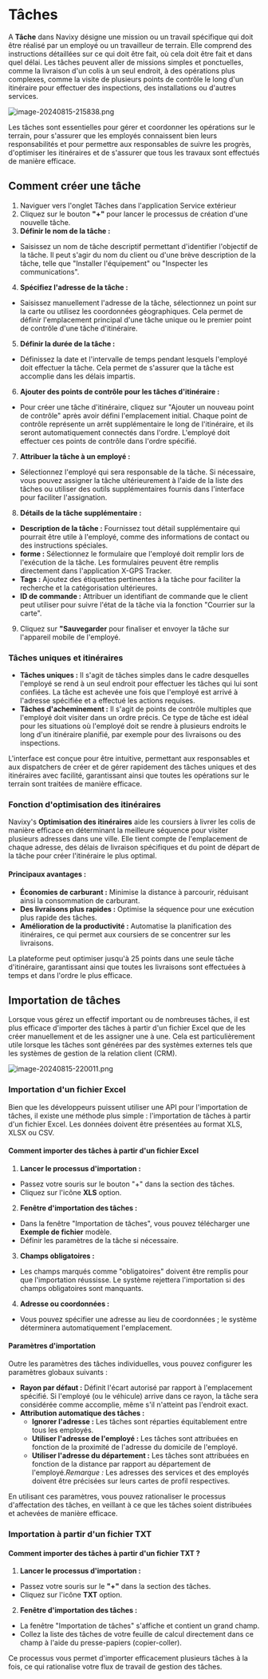 # Tâches

A **Tâche** dans Navixy désigne une mission ou un travail spécifique qui doit être réalisé par un employé ou un travailleur de terrain. Elle comprend des instructions détaillées sur ce qui doit être fait, où cela doit être fait et dans quel délai. Les tâches peuvent aller de missions simples et ponctuelles, comme la livraison d'un colis à un seul endroit, à des opérations plus complexes, comme la visite de plusieurs points de contrôle le long d'un itinéraire pour effectuer des inspections, des installations ou d'autres services.

![image-20240815-215838.png](attachments/image-20240815-215838.png)

Les tâches sont essentielles pour gérer et coordonner les opérations sur le terrain, pour s'assurer que les employés connaissent bien leurs responsabilités et pour permettre aux responsables de suivre les progrès, d'optimiser les itinéraires et de s'assurer que tous les travaux sont effectués de manière efficace.

## Comment créer une tâche

1. Naviguer vers l'onglet Tâches dans l'application Service extérieur
2. Cliquez sur le bouton **"+"** pour lancer le processus de création d'une nouvelle tâche.
3. **Définir le nom de la tâche :**
  - Saisissez un nom de tâche descriptif permettant d'identifier l'objectif de la tâche. Il peut s'agir du nom du client ou d'une brève description de la tâche, telle que "Installer l'équipement" ou "Inspecter les communications".
4. **Spécifiez l'adresse de la tâche :**
  - Saisissez manuellement l'adresse de la tâche, sélectionnez un point sur la carte ou utilisez les coordonnées géographiques. Cela permet de définir l'emplacement principal d'une tâche unique ou le premier point de contrôle d'une tâche d'itinéraire.
5. **Définir la durée de la tâche :**
  - Définissez la date et l'intervalle de temps pendant lesquels l'employé doit effectuer la tâche. Cela permet de s'assurer que la tâche est accomplie dans les délais impartis.
6. **Ajouter des points de contrôle pour les tâches d'itinéraire :**
  - Pour créer une tâche d'itinéraire, cliquez sur "Ajouter un nouveau point de contrôle" après avoir défini l'emplacement initial. Chaque point de contrôle représente un arrêt supplémentaire le long de l'itinéraire, et ils seront automatiquement connectés dans l'ordre. L'employé doit effectuer ces points de contrôle dans l'ordre spécifié.
7. **Attribuer la tâche à un employé :**
  - Sélectionnez l'employé qui sera responsable de la tâche. Si nécessaire, vous pouvez assigner la tâche ultérieurement à l'aide de la liste des tâches ou utiliser des outils supplémentaires fournis dans l'interface pour faciliter l'assignation.
8. **Détails de la tâche supplémentaire :**
  - **Description de la tâche :** Fournissez tout détail supplémentaire qui pourrait être utile à l'employé, comme des informations de contact ou des instructions spéciales.
  - **forme :** Sélectionnez le formulaire que l'employé doit remplir lors de l'exécution de la tâche. Les formulaires peuvent être remplis directement dans l'application X-GPS Tracker.
  - **Tags :** Ajoutez des étiquettes pertinentes à la tâche pour faciliter la recherche et la catégorisation ultérieures.
  - **ID de commande :** Attribuer un identifiant de commande que le client peut utiliser pour suivre l'état de la tâche via la fonction "Courrier sur la carte".
9. Cliquez sur **"Sauvegarder** pour finaliser et envoyer la tâche sur l'appareil mobile de l'employé.

### Tâches uniques et itinéraires

- **Tâches uniques :** Il s'agit de tâches simples dans le cadre desquelles l'employé se rend à un seul endroit pour effectuer les tâches qui lui sont confiées. La tâche est achevée une fois que l'employé est arrivé à l'adresse spécifiée et a effectué les actions requises.
- **Tâches d'acheminement :** Il s'agit de points de contrôle multiples que l'employé doit visiter dans un ordre précis. Ce type de tâche est idéal pour les situations où l'employé doit se rendre à plusieurs endroits le long d'un itinéraire planifié, par exemple pour des livraisons ou des inspections.

L'interface est conçue pour être intuitive, permettant aux responsables et aux dispatchers de créer et de gérer rapidement des tâches uniques et des itinéraires avec facilité, garantissant ainsi que toutes les opérations sur le terrain sont traitées de manière efficace.

### Fonction d'optimisation des itinéraires

Navixy's **Optimisation des itinéraires** aide les coursiers à livrer les colis de manière efficace en déterminant la meilleure séquence pour visiter plusieurs adresses dans une ville. Elle tient compte de l'emplacement de chaque adresse, des délais de livraison spécifiques et du point de départ de la tâche pour créer l'itinéraire le plus optimal.

#### Principaux avantages :

- **Économies de carburant :** Minimise la distance à parcourir, réduisant ainsi la consommation de carburant.
- **Des livraisons plus rapides :** Optimise la séquence pour une exécution plus rapide des tâches.
- **Amélioration de la productivité :** Automatise la planification des itinéraires, ce qui permet aux coursiers de se concentrer sur les livraisons.

La plateforme peut optimiser jusqu'à 25 points dans une seule tâche d'itinéraire, garantissant ainsi que toutes les livraisons sont effectuées à temps et dans l'ordre le plus efficace.

## Importation de tâches

Lorsque vous gérez un effectif important ou de nombreuses tâches, il est plus efficace d'importer des tâches à partir d'un fichier Excel que de les créer manuellement et de les assigner une à une. Cela est particulièrement utile lorsque les tâches sont générées par des systèmes externes tels que les systèmes de gestion de la relation client (CRM).

![image-20240815-220011.png](attachments/image-20240815-220011.png)

### Importation d'un fichier Excel

Bien que les développeurs puissent utiliser une API pour l'importation de tâches, il existe une méthode plus simple : l'importation de tâches à partir d'un fichier Excel. Les données doivent être présentées au format XLS, XLSX ou CSV.

#### Comment importer des tâches à partir d'un fichier Excel

1. **Lancer le processus d'importation :**
  - Passez votre souris sur le bouton "+" dans la section des tâches.
  - Cliquez sur l'icône **XLS** option.
2. **Fenêtre d'importation des tâches :**
  - Dans la fenêtre "Importation de tâches", vous pouvez télécharger une **Exemple de fichier** modèle.
  - Définir les paramètres de la tâche si nécessaire.
3. **Champs obligatoires :**
  - Les champs marqués comme "obligatoires" doivent être remplis pour que l'importation réussisse. Le système rejettera l'importation si des champs obligatoires sont manquants.
4. **Adresse ou coordonnées :**
  - Vous pouvez spécifier une adresse au lieu de coordonnées ; le système déterminera automatiquement l'emplacement.

#### Paramètres d'importation

Outre les paramètres des tâches individuelles, vous pouvez configurer les paramètres globaux suivants :

- **Rayon par défaut :** Définit l'écart autorisé par rapport à l'emplacement spécifié. Si l'employé (ou le véhicule) arrive dans ce rayon, la tâche sera considérée comme accomplie, même s'il n'atteint pas l'endroit exact.
- **Attribution automatique des tâches :**
  - **Ignorer l'adresse :** Les tâches sont réparties équitablement entre tous les employés.
  - **Utiliser l'adresse de l'employé :** Les tâches sont attribuées en fonction de la proximité de l'adresse du domicile de l'employé.
  - **Utiliser l'adresse du département :** Les tâches sont attribuées en fonction de la distance par rapport au département de l'employé.*Remarque :* Les adresses des services et des employés doivent être précisées sur leurs cartes de profil respectives.

En utilisant ces paramètres, vous pouvez rationaliser le processus d'affectation des tâches, en veillant à ce que les tâches soient distribuées et achevées de manière efficace.

### Importation à partir d'un fichier TXT

#### Comment importer des tâches à partir d'un fichier TXT ?

1. **Lancer le processus d'importation :**
  - Passez votre souris sur le **"+"** dans la section des tâches.
  - Cliquez sur l'icône **TXT** option.
2. **Fenêtre d'importation des tâches :**
  - La fenêtre "Importation de tâches" s'affiche et contient un grand champ.
  - Collez la liste des tâches de votre feuille de calcul directement dans ce champ à l'aide du presse-papiers (copier-coller).

Ce processus vous permet d'importer efficacement plusieurs tâches à la fois, ce qui rationalise votre flux de travail de gestion des tâches.